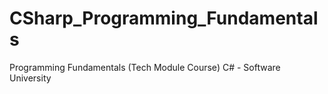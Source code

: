 # CSharp_Programming_Fundamentals
Programming Fundamentals  (Tech Module Course) C# - Software University 
